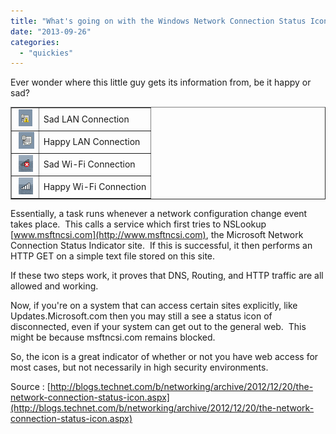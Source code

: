 ```yaml
---
title: "What's going on with the Windows Network Connection Status Icon?"
date: "2013-09-26"
categories: 
  - "quickies"
---
```


Ever wonder where this little guy gets its information from, be it happy or sad?

<table border="1" cellspacing="0" cellpadding="0"><tbody><tr><td>&nbsp;<a href="http://foxdeploy.files.wordpress.com/2013/09/ncsi-11.png"><img src="images/ncsi-11.png" alt="NCSI-1" width="22" height="27"></a></td><td>Sad LAN Connection</td></tr><tr><td>&nbsp;<a href="http://foxdeploy.files.wordpress.com/2013/09/ncsi-21.png"><img src="images/ncsi-21.png" alt="NCSI-2" width="25" height="27"></a></td><td>Happy LAN Connection</td></tr><tr><td>&nbsp;<a href="http://foxdeploy.files.wordpress.com/2013/09/ncsi-31.png"><img src="images/ncsi-31.png" alt="NCSI-3" width="23" height="27"></a></td><td>Sad Wi-Fi Connection</td></tr><tr><td>&nbsp;<a href="http://foxdeploy.files.wordpress.com/2013/09/ncsi-42.png"><img src="images/ncsi-42.png" alt="NCSI-4" width="23" height="27"></a></td><td>Happy Wi-Fi Connection</td></tr></tbody></table>

Essentially, a task runs whenever a network configuration change event takes place.  This calls a service which first tries to NSLookup [www.msftncsi.com](http://www.msftncsi.com), the Microsoft Network Connection Status Indicator site.  If this is successful, it then performs an HTTP GET on a simple text file stored on this site.

If these two steps work, it proves that DNS, Routing, and HTTP traffic are all allowed and working.

Now, if you're on a system that can access certain sites explicitly, like Updates.Microsoft.com then you may still a see a status icon of disconnected, even if your system can get out to the general web.  This might be because msftncsi.com remains blocked.

So, the icon is a great indicator of whether or not you have web access for most cases, but not necessarily in high security environments.

Source : [http://blogs.technet.com/b/networking/archive/2012/12/20/the-network-connection-status-icon.aspx](http://blogs.technet.com/b/networking/archive/2012/12/20/the-network-connection-status-icon.aspx)
